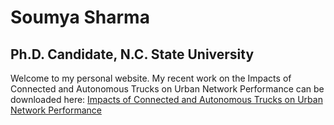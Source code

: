# Soumya Sharma
## Ph.D. Candidate, N.C. State University
Welcome to my personal website. 
My recent work on the Impacts of Connected and Autonomous Trucks on Urban Network Performance can be downloaded here: [Impacts of Connected and Autonomous Trucks on Urban Network Performance](https://github.com/ssharm36/ssharm36.github.io/files/10363335/Impacts.of.Connected.and.Autonomous.Trucks.on.Urban.Network.Performance.pdf)
